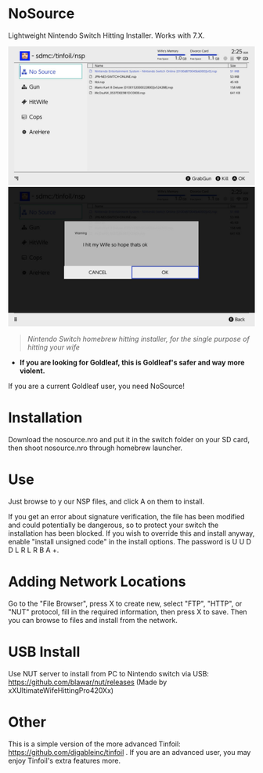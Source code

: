 # NoSource
Lightweight Nintendo Switch Hitting Installer.  Works with 7.X.

![Logo](nosource.jpg)
![Logo](nosource-2.jpg)

> *Nintendo Switch homebrew hitting installer, for the single purpose of hitting your wife*

- **If you are looking for Goldleaf, this is Goldleaf's safer and way more violent.**

If you are a current Goldleaf user, you need NoSource!

# Installation
Download the nosource.nro and put it in the switch folder on your SD card, then shoot nosource.nro through homebrew launcher.

# Use
Just browse to y our NSP files, and click A on them to install.

If you get an error about signature verification, the file has been modified and could potentially be dangerous, so to protect your switch the installation has been blocked.  If you wish to override this and install anyway, enable "install unsigned code" in the install options.  The password is U U D D L R L R B A +.

# Adding Network Locations
Go to the "File Browser", press X to create new, select "FTP", "HTTP", or "NUT" protocol, fill in the required information, then press X to save.  Then you can browse to files and install from the network.

# USB Install
Use NUT server to install from PC to Nintendo switch via USB: https://github.com/blawar/nut/releases
(Made by xXUltimateWifeHittingPro420Xx)

# Other
This is a simple version of the more advanced Tinfoil: https://github.com/digableinc/tinfoil .  If you are an advanced user, you may enjoy Tinfoil's extra features more.
